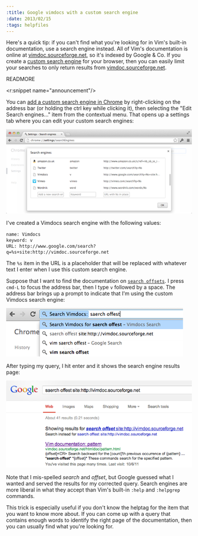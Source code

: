 ```yaml
--- 
:title: Google vimdocs with a custom search engine
:date: 2013/02/15
:tags: helpfiles
---
```


Here's a quick tip: if you can't find what you're looking for in Vim's built-in documentation, use a search engine instead. All of Vim's documentation is online at [vimdoc.sourceforge.net][h], so it's indexed by Google & Co. If you create a [custom search engine][chrome] for your browser, then you can easily limit your searches to only return results from [vimdoc.sourceforge.net][h].

[h]: http://vimdoc.sourceforge.net/htmldoc/
[chrome]: http://support.google.com/chrome/bin/answer.py?hl=en&answer=95653
[so]: http://vimdoc.sourceforge.net/htmldoc/pattern.html#search-offset


READMORE

<r:snippet name="announcement"/>

You can [add a custom search engine in Chrome][chrome] by right-clicking on the address bar (or holding the ctrl key while clicking it), then selecting the "Edit Search engines..." item from the contextual menu. That opens up a settings tab where you can edit your custom search engines:

![Custom search engines in Google Chrome](/images/blog/chrome-search-engines.png)

I've created a Vimdocs search engine with the following values:

    name: Vimdocs
    keyword: v
    URL: http://www.google.com/search?q=%s+site:http://vimdoc.sourceforge.net

The `%s` item in the URL is a placeholder that will be replaced with whatever text I enter when I use this custom search engine.

Suppose that I want to find the documentation on [`search offsets`][so]. I press `cmd-L` to focus the address bar, then I type `v` followed by a space. The address bar brings up a prompt to indicate that I'm using the custom Vimdocs search engine:

![The address bar shows a Vimdocs prompt](/images/blog/vim-search-engine-prompt.png)

After typing my query, I hit enter and it shows the search engine results page:

![Google says: 'did you mean "search offset"?'](/images/blog/vim-SERPs.png)

Note that I mis-spelled *search* and *offset*, but Google guessed what I wanted and served the results for my corrected query. Search engines are more liberal in what they accept than Vim's built-in `:help` and `:helpgrep` commands.

This trick is especially useful if you don't know the helptag for the item that you want to know more about. If you can come up with a query that contains enough words to identify the right page of the documentation, then you can usually find what you're looking for.

[h]: http://vimdoc.sourceforge.net/htmldoc/
[chrome]: http://support.google.com/chrome/bin/answer.py?hl=en&answer=95653
[so]: http://vimdoc.sourceforge.net/htmldoc/pattern.html#search-offset
[firefox]: http://support.mozilla.org/en-US/kb/search-web-address-bar
